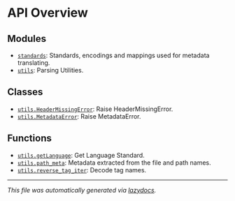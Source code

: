 <!-- markdownlint-disable -->

# API Overview

## Modules

- [`standards`](./standards.md#module-standards): Standards, encodings and mappings used for metadata translating.
- [`utils`](./utils.md#module-utils): Parsing Utilities.

## Classes

- [`utils.HeaderMissingError`](./utils.md#class-headermissingerror): Raise HeaderMissingError.
- [`utils.MetadataError`](./utils.md#class-metadataerror): Raise MetadataError.

## Functions

- [`utils.getLanguage`](./utils.md#function-getlanguage): Get Language Standard.
- [`utils.path_meta`](./utils.md#function-path_meta): Metadata extracted from the file and path names.
- [`utils.reverse_tag_iter`](./utils.md#function-reverse_tag_iter): Decode tag names.


---

_This file was automatically generated via [lazydocs](https://github.com/ml-tooling/lazydocs)._
